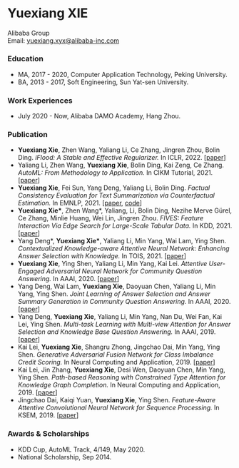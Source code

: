 ###### &nbsp;

# Yuexiang XIE  
Alibaba Group  
Email: yuexiang.xyx@alibaba-inc.com


### Education

+ MA, 2017 - 2020, Computer Application Technology, Peking University. 
+ BA, 2013 - 2017, Soft Engineering, Sun Yat-sen University.


### Work Experiences

+ July 2020 - Now, Alibaba DAMO Academy, Hang Zhou.


### Publication

+ **Yuexiang Xie**, Zhen Wang, Yaliang Li, Ce Zhang, Jingren Zhou, Bolin Ding. *iFlood: A Stable and Effective Regularizer.* In ICLR, 2022. [[paper](https://openreview.net/forum?id=MsHnJPaBUZE)]
+ Yaliang Li, Zhen Wang, **Yuexiang Xie**, Bolin Ding, Kai Zeng, Ce Zhang. *AutoML: From Methodology to Application.* In CIKM Tutorial, 2021. [[paper](https://dl.acm.org/doi/abs/10.1145/3459637.3483279)]
+ **Yuexiang Xie**, Fei Sun, Yang Deng, Yaliang Li, Bolin Ding. *Factual Consistency Evaluation for Text Summarization via Counterfactual Estimation.* In EMNLP, 2021. [[paper](https://aclanthology.org/2021.findings-emnlp.10/), [code](https://github.com/xieyxclack/factual_coco)]
+ **Yuexiang Xie\***, Zhen Wang\*, Yaliang, Li, Bolin Ding, Nezihe Merve Gürel, Ce Zhang, Minlie Huang, Wei Lin, Jingren Zhou. *FIVES: Feature Interaction Via Edge Search for Large-Scale Tabular Data.* In KDD, 2021. [[paper](https://arxiv.org/abs/2007.14573)]
+ Yang Deng\*, **Yuexiang Xie\***, Yaliang Li, Min Yang, Wai Lam, Ying Shen. *Contextualized Knowledge-aware Attentive Neural Network: Enhancing Answer Selection with Knowledge.* In TOIS, 2021. [[paper](https://arxiv.org/abs/2104.05216)]
+ **Yuexiang Xie**, Ying Shen, Yaliang Li, Min Yang, Kai Lei. *Attentive User-Engaged Adversarial Neural Network for Community Question Answering.* In AAAI, 2020. [[paper](https://ojs.aaai.org/index.php/AAAI/article/view/6472)]
+ Yang Deng, Wai Lam, **Yuexiang Xie**, Daoyuan Chen, Yaliang Li, Min Yang, Ying Shen. *Joint Learning of Answer Selection and Answer Summary Generation in Community Question Answering.* In AAAI, 2020. [[paper](https://arxiv.org/abs/1911.09801)]
+ Yang Deng, **Yuexiang Xie**, Yaliang Li, Min Yang, Nan Du, Wei Fan, Kai Lei, Ying Shen. *Multi-task Learning with Multi-view Attention for Answer Selection and Knowledge Base Question Answering.* In AAAI, 2019. [[paper](https://arxiv.org/abs/1812.02354)]
+ Kai Lei, **Yuexiang Xie**, Shangru Zhong, Jingchao Dai, Min Yang, Ying Shen. *Generative Adversarial Fusion Network for Class Imbalance Credit Scoring.* In Neural Computing and Application, 2019. [[paper](https://link.springer.com/article/10.1007/s00521-019-04335-1)]
+ Kai Lei, Jin Zhang, **Yuexiang Xie**, Desi Wen, Daoyuan Chen, Min Yang, Ying Shen. *Path-based Reasoning with Constrained Type Attention for Knowledge Graph Completion.* In Neural Computing and Application, 2019. [[paper](https://link.springer.com/article/10.1007/s00521-019-04181-1)]
+ Jingchao Dai, Kaiqi Yuan, **Yuexiang Xie**, Ying Shen. *Feature-Aware Attentive Convolutional Neural Network for Sequence Processing.* In KSEM, 2019. [[paper](https://link.springer.com/chapter/10.1007/978-3-030-29563-9_28)]


### Awards & Scholarships

+ KDD Cup, AutoML Track, 4/149, May 2020.
+ National Scholarship, Sep 2014.
